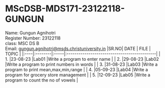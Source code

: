# MScDSB-MDS171-23122118-GUNGUN

Name: Gungun Agnihotri   
Register Number: 23122118   
class: MSC DS B   
Email: gungun.agnihotri@msds.christuniversity.in
|SR.NO|   DATE  | FILE |            TOPIC                             |
|:----|:--------|:-----|:---------------------------------------------|
| 1.  |23-08-23 |Lab01 |Write a program to enter name                 |
| 2.  |29-08-23 |Lab02 |Write a program to print numbers in words     |
| 3.  |31-08-23 |Lab03 |Write a program to print mean,max,min,range   |
| 4.  |05-09-23 |Lab04 |Write a program for grocery store management  |
| 5.  |12-09-23 |Lab05 |Write a program to count the no of vowels     |

